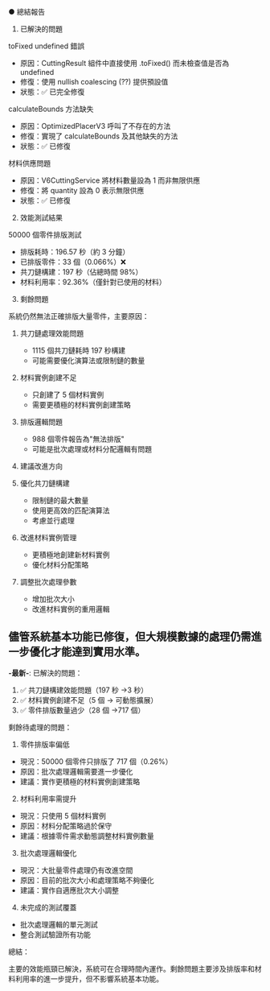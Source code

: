 ● 總結報告

1. 已解決的問題

toFixed undefined 錯誤

- 原因：CuttingResult 組件中直接使用 .toFixed() 而未檢查值是否為 undefined
- 修復：使用 nullish coalescing (??) 提供預設值
- 狀態：✅ 已完全修復

calculateBounds 方法缺失

- 原因：OptimizedPlacerV3 呼叫了不存在的方法
- 修復：實現了 calculateBounds 及其他缺失的方法
- 狀態：✅ 已修復

材料供應問題

- 原因：V6CuttingService 將材料數量設為 1 而非無限供應
- 修復：將 quantity 設為 0 表示無限供應
- 狀態：✅ 已修復

2. 效能測試結果

50000 個零件排版測試

- 排版耗時：196.57 秒（約 3 分鐘）
- 已排版零件：33 個（0.066%）❌
- 共刀鏈構建：197 秒（佔總時間 98%）
- 材料利用率：92.36%（僅針對已使用的材料）

3. 剩餘問題

系統仍然無法正確排版大量零件，主要原因：

1. 共刀鏈處理效能問題

   - 1115 個共刀鏈耗時 197 秒構建
   - 可能需要優化演算法或限制鏈的數量

2. 材料實例創建不足

   - 只創建了 5 個材料實例
   - 需要更積極的材料實例創建策略

3. 排版邏輯問題

   - 988 個零件報告為"無法排版"
   - 可能是批次處理或材料分配邏輯有問題

4. 建議改進方向

5. 優化共刀鏈構建

   - 限制鏈的最大數量
   - 使用更高效的匹配演算法
   - 考慮並行處理

6. 改進材料實例管理

   - 更積極地創建新材料實例
   - 優化材料分配策略

7. 調整批次處理參數

   - 增加批次大小
   - 改進材料實例的重用邏輯

## 儘管系統基本功能已修復，但大規模數據的處理仍需進一步優化才能達到實用水準。

**-最新-**:
已解決的問題：

1. ✅ 共刀鏈構建效能問題（197 秒 →3 秒）
2. ✅ 材料實例創建不足（5 個 → 可動態擴展）
3. ✅ 零件排版數量過少（28 個 →717 個）

剩餘待處理的問題：

1. 零件排版率偏低

- 現況：50000 個零件只排版了 717 個（0.26%）
- 原因：批次處理邏輯需要進一步優化
- 建議：實作更積極的材料實例創建策略

2. 材料利用率需提升

- 現況：只使用 5 個材料實例
- 原因：材料分配策略過於保守
- 建議：根據零件需求動態調整材料實例數量

3. 批次處理邏輯優化

- 現況：大批量零件處理仍有改進空間
- 原因：目前的批次大小和處理策略不夠優化
- 建議：實作自適應批次大小調整

4. 未完成的測試覆蓋

- 批次處理邏輯的單元測試
- 整合測試驗證所有功能

總結：

主要的效能瓶頸已解決，系統可在合理時間內運作。剩餘問題主要涉及排版率和材料利用率的進一步提升，但不影響系統基本功能。
